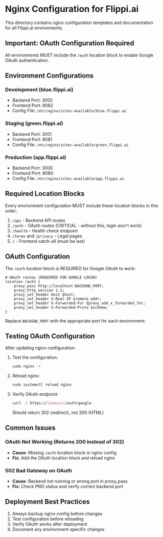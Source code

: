 # Nginx Configuration for Flippi.ai

This directory contains nginx configuration templates and documentation for all Flippi.ai environments.

## Important: OAuth Configuration Required

All environments MUST include the `/auth` location block to enable Google OAuth authentication.

## Environment Configurations

### Development (blue.flippi.ai)
- Backend Port: 3002
- Frontend Port: 8082
- Config File: `/etc/nginx/sites-available/blue.flippi.ai`

### Staging (green.flippi.ai)
- Backend Port: 3001
- Frontend Port: 8081
- Config File: `/etc/nginx/sites-available/green.flippi.ai`

### Production (app.flippi.ai)
- Backend Port: 3000
- Frontend Port: 8080
- Config File: `/etc/nginx/sites-available/app.flippi.ai`

## Required Location Blocks

Every environment configuration MUST include these location blocks in this order:

1. `/api` - Backend API routes
2. `/auth` - OAuth routes (CRITICAL - without this, login won't work)
3. `/health` - Health check endpoint
4. `/terms` and `/privacy` - Legal pages
5. `/` - Frontend catch-all (must be last)

## OAuth Configuration

The `/auth` location block is REQUIRED for Google OAuth to work:

```nginx
# OAuth routes (REQUIRED FOR GOOGLE LOGIN)
location /auth {
    proxy_pass http://localhost:BACKEND_PORT;
    proxy_http_version 1.1;
    proxy_set_header Host $host;
    proxy_set_header X-Real-IP $remote_addr;
    proxy_set_header X-Forwarded-For $proxy_add_x_forwarded_for;
    proxy_set_header X-Forwarded-Proto $scheme;
}
```

Replace `BACKEND_PORT` with the appropriate port for each environment.

## Testing OAuth Configuration

After updating nginx configuration:

1. Test the configuration:
   ```bash
   sudo nginx -t
   ```

2. Reload nginx:
   ```bash
   sudo systemctl reload nginx
   ```

3. Verify OAuth endpoint:
   ```bash
   curl -I https://[domain]/auth/google
   ```
   Should return 302 (redirect), not 200 (HTML)

## Common Issues

### OAuth Not Working (Returns 200 instead of 302)
- **Cause**: Missing `/auth` location block in nginx config
- **Fix**: Add the OAuth location block and reload nginx

### 502 Bad Gateway on OAuth
- **Cause**: Backend not running or wrong port in proxy_pass
- **Fix**: Check PM2 status and verify correct backend port

## Deployment Best Practices

1. Always backup nginx config before changes
2. Test configuration before reloading
3. Verify OAuth works after deployment
4. Document any environment-specific changes